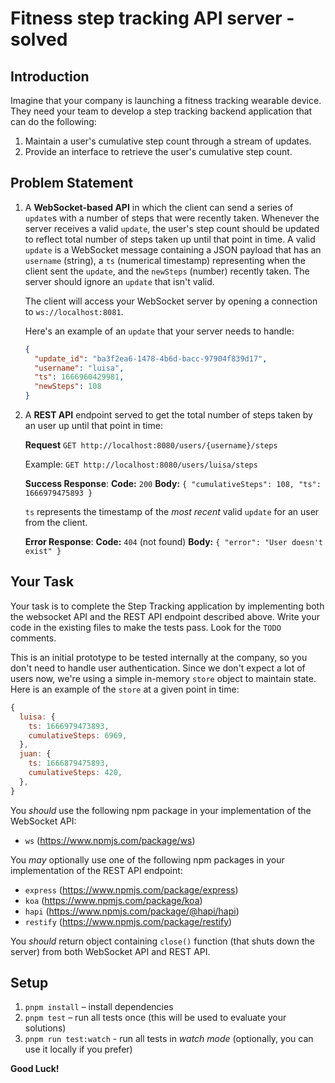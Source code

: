 # Fitness step tracking API server - solved

## Introduction

Imagine that your company is launching a fitness tracking wearable device.
They need your team to develop a step tracking backend application that can
do the following:

1. Maintain a user's cumulative step count through a stream of updates.
2. Provide an interface to retrieve the user's cumulative step count.

## Problem Statement

1. A **WebSocket-based API** in which the client can send a series of `update`s
   with a number of steps that were recently taken. Whenever the server receives
   a valid `update`, the user's step count should be updated to reflect total
   number of steps taken up until that point in time. A valid `update` is a
   WebSocket message containing a JSON payload that has an `username` (string),
   a `ts` (numerical timestamp) representing when the client sent the `update`,
   and the `newSteps` (number) recently taken. The server should ignore
   an `update` that isn't valid.

   The client will access your WebSocket server by opening a connection
   to `ws://localhost:8081`.

   Here's an example of an `update` that your server needs to handle:

   ```json
   {
     "update_id": "ba3f2ea6-1478-4b6d-bacc-97904f839d17",
     "username": "luisa",
     "ts": 1666960429981,
     "newSteps": 108
   }
   ```

2. A **REST API** endpoint served to get the total number of steps taken by an
   user up until that point in time:

   **Request**
   `GET http://localhost:8080/users/{username}/steps`

   Example: `GET http://localhost:8080/users/luisa/steps`

   **Success Response**:
   **Code:** `200`
   **Body:** `{ "cumulativeSteps": 108, "ts": 1666979475893 }`

   `ts` represents the timestamp of the _most recent_ valid `update` for an
   user from the client.

   **Error Response**:
   **Code:** `404` (not found)
   **Body:** `{ "error": "User doesn't exist" }`

## Your Task

Your task is to complete the Step Tracking application by implementing both
the websocket API and the REST API endpoint described above. Write your code in
the existing files to make the tests pass. Look for the `TODO` comments.

This is an initial prototype to be tested internally at the company, so you
don't need to handle user authentication. Since we don't expect a lot of users
now, we're using a simple in-memory `store` object to maintain state. Here is an
example of the `store` at a given point in time:

```javascript
{
  luisa: {
    ts: 1666979473893,
    cumulativeSteps: 6969,
  },
  juan: {
    ts: 1666879475893,
    cumulativeSteps: 420,
  },
}
```

You _should_ use the following npm package in your implementation of the
WebSocket API:

- `ws` (<https://www.npmjs.com/package/ws>)

You _may_ optionally use one of the following npm packages in your
implementation of the REST API endpoint:

- `express` (<https://www.npmjs.com/package/express>)
- `koa` (<https://www.npmjs.com/package/koa>)
- `hapi` (<https://www.npmjs.com/package/@hapi/hapi>)
- `restify` (<https://www.npmjs.com/package/restify>)

You _should_ return object containing `close()` function (that shuts down
the server) from both WebSocket API and REST API.

## Setup

1. `pnpm install` – install dependencies
2. `pnpm test` – run all tests once (this will be used to evaluate your
   solutions)
3. `pnpm run test:watch` - run all tests in _watch mode_ (optionally, you
   can use it locally if you prefer)

**Good Luck!**
